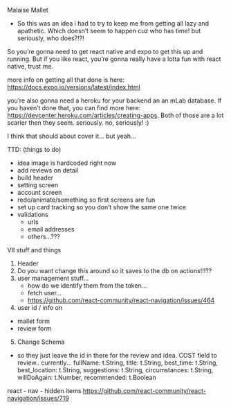 Malaise Mallet
- So this was an idea i had to try to keep me from getting all lazy and apathetic. Which doesn’t seem to happen cuz who has time! but seriously, who does?!?!

So you’re gonna need to get react native and expo to get this up and running. But if you like react, you’re gonna really have a lotta fun with react native, trust me.

more info on getting all that done is here:
https://docs.expo.io/versions/latest/index.html

you’re also gonna need a heroku for your backend an an mLab database. If you haven’t done that, you can find more here: https://devcenter.heroku.com/articles/creating-apps. Both of those are a lot scarier then they seem. seriously. no, seriously! :)

I think that should about cover it… but yeah…

TTD: (things to do)
- idea image is hardcoded right now
- add reviews on detail
- build header
- setting screen
- account screen
- redo/animate/something so first screens are fun
- set up card tracking so you don’t show the same one twice
- validations
  - urls
  - email addresses
  - others…???


VII stuff and things
1. Header
2. Do you want change this around so it saves to the db on actions!!!??
3. user management stuff...
    - how do we identify them from the token...
    - fetch user...
    - https://github.com/react-community/react-navigation/issues/464
4. user id / info on
  - mallet form
  - review form
5. Change Schema
  - so they just leave the id in there for the review and idea.
    COST field to review..
    currently...
    fullName: t.String,
    title: t.String,
    best_time: t.String,
    best_location: t.String,
    suggestions: t.String,
    circumstances: t.String,
    willDoAgain: t.Number,
    recommended: t.Boolean


react - nav - hidden items
https://github.com/react-community/react-navigation/issues/719

